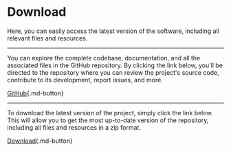 # Download

Here, you can easily access the latest version of the software, including all relevant files and resources.

-----------------

You can explore the complete codebase, documentation, and all the associated files in the GitHub repository. By clicking the link below, you'll be directed to the repository where you can review the project's source code, contribute to its development, report issues, and more.

[GitHub](https://github.com/bugfishtm/windows-hash-cracker){.md-button}

-----------------

To download the latest version of the project, simply click the link below. This will allow you to get the most up-to-date version of the repository, including all files and resources in a zip format.

[Download](https://github.com/bugfishtm/windows-hash-cracker/archive/refs/heads/main.zip){.md-button}

